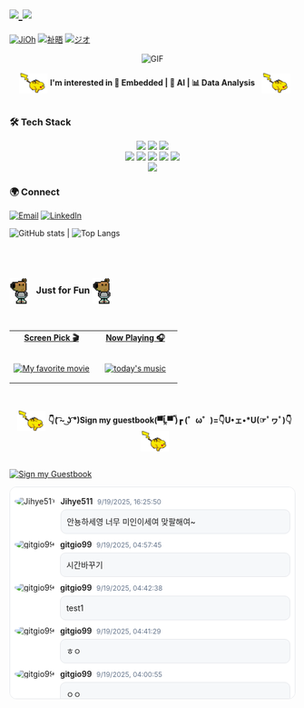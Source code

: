 <h1>
  <a href="https://github.com/gitgio99">
    <img src="https://img.shields.io/badge/gitgio99-c0e07f?style=for-the-badge&logo=pinboard&logoColor=white" height="48" />
    <img src="https://img.shields.io/badge/Name-전지오-c0e07f?style=for-the-badge&logo=github" height="48" />
    
  </a>
</h1>

[![JiOh](https://img.shields.io/badge/𝐉𝐢𝐎𝐡-EN-0b84fe?style=social&logo=pinboard&logoColor=0b84fe)](https://github.com/gitgio99)
[![祉晤](https://img.shields.io/badge/祉晤-CN-dd7469?style=social&logo=pinboard&logoColor=dd7469)](https://github.com/gitgio99)
[![ジオ](https://img.shields.io/badge/ジオ-JP-ffa500?style=social&logo=pinboard&logoColor=ff1493)](https://github.com/gitgio99)


<div align="center">
<img hight="200" width="500" alt="GIF" align="center" src="https://media1.giphy.com/media/v1.Y2lkPTc5MGI3NjExNmFoNDF0czFhbTU2bjlxanI0Z3o3ZTYwaHYya3pqbWNjenI5d3VpYyZlcD12MV9pbnRlcm5hbF9naWZfYnlfaWQmY3Q9Zw/dxn6fRlTIShoeBr69N/giphy.gif">
</div>
<br>

<div align="center">
<p style="margin:0">
  <img src="images/2bullets852%20on%20Planet%20Minecraft.gif" alt="vibe" width="50" style="vertical-align:middle;margin-left:8px;">
  <strong>I'm interested in 🔧 Embedded | 🤖 AI | 📊 Data Analysis</strong>
  <img src="images/2bullets852%20on%20Planet%20Minecraft.gif" alt="vibe" width="50" style="vertical-align:middle;margin-left:8px;">
</p>
</div>
<br>

### 🛠 Tech Stack

<p align="center">
  <!-- Core Languages -->
  <img src="https://img.shields.io/badge/C-00599C?style=for-the-badge&logo=c&logoColor=white"/>
  <img src="https://img.shields.io/badge/C++-00599C?style=for-the-badge&logo=cplusplus&logoColor=white"/>
  <img src="https://img.shields.io/badge/Python-3776AB?style=for-the-badge&logo=python&logoColor=white"/>
  <br/>

  <!-- Embedded + OS/Tools -->
  <img src="https://img.shields.io/badge/STM32-03234B?style=for-the-badge&logo=stmicroelectronics&logoColor=white"/>
  <!-- Keil: 로고 없으면 텍스트형, ARM 로고 대체 or 커스텀 로고 -->
  <img src="https://img.shields.io/badge/Keil_uVision-0083AB?style=for-the-badge&logo=arm&logoColor=white"/>
  <img src="https://img.shields.io/badge/Linux-FCC624?style=for-the-badge&logo=linux&logoColor=black"/>
  <img src="https://img.shields.io/badge/Docker-2496ED?style=for-the-badge&logo=docker&logoColor=white"/>
  <img src="https://img.shields.io/badge/Git-F05032?style=for-the-badge&logo=git&logoColor=white"/>
  <br/>

  <!-- Editors -->
  <img src="https://img.shields.io/badge/VS_Code-007ACC?style=for-the-badge&logo=visualstudiocode&logoColor=white"/>

</p>


### 🌍 Connect
[![Email](https://img.shields.io/badge/Email-wldh0026%40gmail.com-red?style=for-the-badge&logo=gmail&logoColor=white)](mailto:wldh0026@gmail.com)
[![LinkedIn](https://img.shields.io/badge/LinkedIn-Profile-blue?style=for-the-badge&logo=linkedin&logoColor=white)](https://linkedin.com/in/지오-전-58a368362)


![GitHub stats](https://github-readme-stats.vercel.app/api?username=gitgio99&show_icons=true&theme=radical) | ![Top Langs](https://github-readme-stats.vercel.app/api/top-langs/?username=gitgio99&layout=compact&theme=radical)


<br>
<br>

<h3>
  <img src="images/chill-guy-pixel-art.gif" width="35" style="vertical-align:middle;margin-right:8px;" alt="chill pixel">
  Just for Fun
  <img src="images/chill-guy-pixel-art.gif" width="35" style="vertical-align:middle;margin-right:8px;" alt="chill pixel">
</h3>

<br>

<!-- Social -->
<table width="100%" align="center">
<tr>
<td align="center" width="50%">
<a href="https://www.youtube.com/watch?v=CID-sYQNCew&list=RDCID-sYQNCew&start_radio=1">
<strong>Screen Pick 🎬</strong>
<br />
<br />

<p>

<img alt="My favorite movie" width="260" height="180" src="images/levi.gif" style="object-fit:cover;">
</a>
</p>

</td>


<td align="center" width="50%">
<a href="https://www.youtube.com/watch?v=n89SKAymNfA&list=RDn89SKAymNfA&start_radio=1">
<strong>Now Playing 🎧</strong>
<br />
<br />


<p>
<img width="260" height="160" alt="today's music" src="https://media0.giphy.com/media/v1.Y2lkPTc5MGI3NjExcWQ0emo0MDVnYjltcHF2Mzk2bTdmYWZzcTFtOTNsbHowbjJsNHhvcSZlcD12MV9pbnRlcm5hbF9naWZfYnlfaWQmY3Q9Zw/ku5EcFe4PNGWA/giphy.gif"  style="object-fit:cover;"> 
</a>
</p>

</td>
</tr>
</table>

<br>
<br>
<div align="center">
<p style="margin:0">
  <img src="images/2bullets852%20on%20Planet%20Minecraft.gif" alt="vibe" width="50" style="vertical-align:middle;margin-left:8px;">
  <strong>👇( ͡~ ͜ʖ ͡°)Sign my guestbook(▀̿Ĺ̯▀̿ ̿)┏ (゜ω゜)=👇U•ェ•*U(☞ﾟヮﾟ)👇</strong>
  <img src="images/2bullets852%20on%20Planet%20Minecraft.gif" alt="vibe" width="50" style="vertical-align:middle;margin-left:8px;">
</p>
</div>
<br>

[![Sign my Guestbook](https://img.shields.io/badge/Sign%20my%20Guestbook-ff69b4?style=for-the-badge&logo=github)](../../issues/1)

<!-- Guestbook -->
<div style="max-height:360px; overflow-y:auto; padding:6px 8px; border:1px solid #e5e7eb; border-radius:12px; background:#fff;">
<div style="display:flex; gap:10px; margin:10px 0;">
  <a href="https://github.com/Jihye511" target="_blank" style="text-decoration:none;">
    <img src="https://avatars.githubusercontent.com/u/129932517?s=40&u=24c6120db783742d1ecf8130fb96cbf403d85a96&v=4" alt="Jihye511" width="40" height="40" style="border-radius:50%;"/>
  </a>
  <div style="flex:1;">
    <div style="display:flex; align-items:baseline; gap:8px; flex-wrap:wrap;">
      <a href="https://github.com/Jihye511" target="_blank" style="font-weight:600; text-decoration:none;">Jihye511</a>
      <a href="https://github.com/gitgio99/gitgio99/issues/1#issuecomment-3310975996" target="_blank" style="color:#64748b; font-size:12px; text-decoration:none;">9/19/2025, 16:25:50</a>
    </div>
    <div style="background:#f6f8fa; border:1px solid #e5e7eb; border-radius:10px; padding:10px; margin-top:6px; line-height:1.5;">안뇽하세영 너무 미인이세여 맞팔해여~</div>
  </div>
</div>
<div style="display:flex; gap:10px; margin:10px 0;">
  <a href="https://github.com/gitgio99" target="_blank" style="text-decoration:none;">
    <img src="https://avatars.githubusercontent.com/u/69615755?s=40&v=4" alt="gitgio99" width="40" height="40" style="border-radius:50%;"/>
  </a>
  <div style="flex:1;">
    <div style="display:flex; align-items:baseline; gap:8px; flex-wrap:wrap;">
      <a href="https://github.com/gitgio99" target="_blank" style="font-weight:600; text-decoration:none;">gitgio99</a>
      <a href="https://github.com/gitgio99/gitgio99/issues/1#issuecomment-3309445790" target="_blank" style="color:#64748b; font-size:12px; text-decoration:none;">9/19/2025, 04:57:45</a>
    </div>
    <div style="background:#f6f8fa; border:1px solid #e5e7eb; border-radius:10px; padding:10px; margin-top:6px; line-height:1.5;">시간바꾸기</div>
  </div>
</div>
<div style="display:flex; gap:10px; margin:10px 0;">
  <a href="https://github.com/gitgio99" target="_blank" style="text-decoration:none;">
    <img src="https://avatars.githubusercontent.com/u/69615755?s=40&v=4" alt="gitgio99" width="40" height="40" style="border-radius:50%;"/>
  </a>
  <div style="flex:1;">
    <div style="display:flex; align-items:baseline; gap:8px; flex-wrap:wrap;">
      <a href="https://github.com/gitgio99" target="_blank" style="font-weight:600; text-decoration:none;">gitgio99</a>
      <a href="https://github.com/gitgio99/gitgio99/issues/1#issuecomment-3309368372" target="_blank" style="color:#64748b; font-size:12px; text-decoration:none;">9/19/2025, 04:42:38</a>
    </div>
    <div style="background:#f6f8fa; border:1px solid #e5e7eb; border-radius:10px; padding:10px; margin-top:6px; line-height:1.5;">test1</div>
  </div>
</div>
<div style="display:flex; gap:10px; margin:10px 0;">
  <a href="https://github.com/gitgio99" target="_blank" style="text-decoration:none;">
    <img src="https://avatars.githubusercontent.com/u/69615755?s=40&v=4" alt="gitgio99" width="40" height="40" style="border-radius:50%;"/>
  </a>
  <div style="flex:1;">
    <div style="display:flex; align-items:baseline; gap:8px; flex-wrap:wrap;">
      <a href="https://github.com/gitgio99" target="_blank" style="font-weight:600; text-decoration:none;">gitgio99</a>
      <a href="https://github.com/gitgio99/gitgio99/issues/1#issuecomment-3309362633" target="_blank" style="color:#64748b; font-size:12px; text-decoration:none;">9/19/2025, 04:41:29</a>
    </div>
    <div style="background:#f6f8fa; border:1px solid #e5e7eb; border-radius:10px; padding:10px; margin-top:6px; line-height:1.5;">ㅎㅇ</div>
  </div>
</div>
<div style="display:flex; gap:10px; margin:10px 0;">
  <a href="https://github.com/gitgio99" target="_blank" style="text-decoration:none;">
    <img src="https://avatars.githubusercontent.com/u/69615755?s=40&v=4" alt="gitgio99" width="40" height="40" style="border-radius:50%;"/>
  </a>
  <div style="flex:1;">
    <div style="display:flex; align-items:baseline; gap:8px; flex-wrap:wrap;">
      <a href="https://github.com/gitgio99" target="_blank" style="font-weight:600; text-decoration:none;">gitgio99</a>
      <a href="https://github.com/gitgio99/gitgio99/issues/1#issuecomment-3309175520" target="_blank" style="color:#64748b; font-size:12px; text-decoration:none;">9/19/2025, 04:00:55</a>
    </div>
    <div style="background:#f6f8fa; border:1px solid #e5e7eb; border-radius:10px; padding:10px; margin-top:6px; line-height:1.5;">ㅇㅇ</div>
  </div>
</div>
</div><!-- /Guestbook -->


